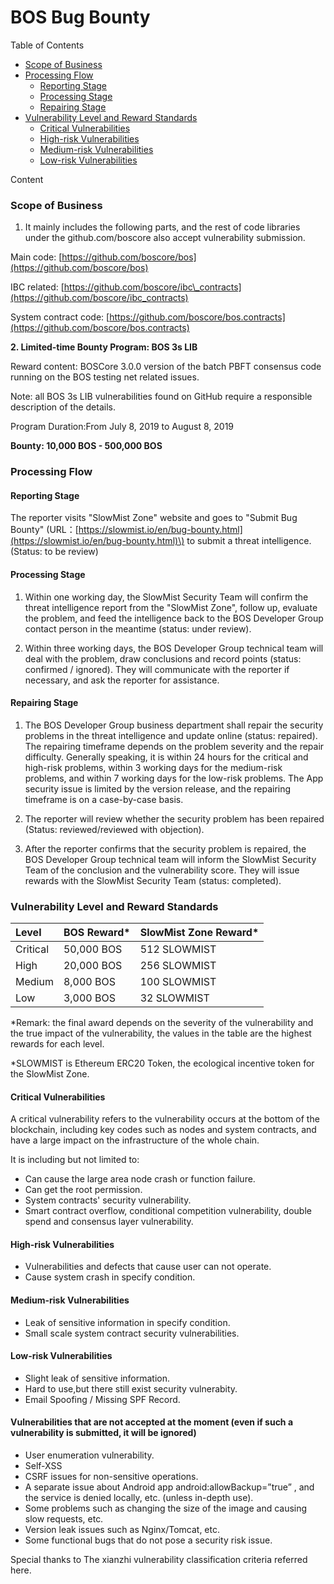 # BOS Bug Bounty

Table of Contents

* [Scope of Business](https://slowmist.io/en/bos/index.html#t1)
* [Processing Flow](https://slowmist.io/en/bos/index.html#t2)
  * [Reporting Stage](https://slowmist.io/en/bos/index.html#t2-1)
  * [Processing Stage](https://slowmist.io/en/bos/index.html#t2-2)
  * [Repairing Stage](https://slowmist.io/en/bos/index.html#t2-3)
* [Vulnerability Level and Reward Standards](https://slowmist.io/en/bos/index.html#t3)
  * [Critical Vulnerabilities](https://slowmist.io/en/bos/index.html#t3-1)
  * [High-risk Vulnerabilities](https://slowmist.io/en/bos/index.html#t3-2)
  * [Medium-risk Vulnerabilities](https://slowmist.io/en/bos/index.html#t3-3)
  * [Low-risk Vulnerabilities](https://slowmist.io/en/bos/index.html#t3-4)

Content

### Scope of Business <a id="t1"></a>

1. It mainly includes the following parts, and the rest of code libraries under the github.com/boscore also accept vulnerability submission.

Main code: [https://github.com/boscore/bos](https://github.com/boscore/bos)

IBC related: [https://github.com/boscore/ibc\_contracts](https://github.com/boscore/ibc_contracts)

System contract code: [https://github.com/boscore/bos.contracts](https://github.com/boscore/bos.contracts)

**2. Limited-time Bounty Program: BOS 3s LIB**

Reward content: BOSCore 3.0.0 version of the batch PBFT consensus code running on the BOS testing net related issues.

Note: all BOS 3s LIB vulnerabilities found on GitHub require a responsible description of the details.

Program Duration:From July 8, 2019 to August 8, 2019

**Bounty: 10,000 BOS - 500,000 BOS**

### Processing Flow <a id="t2"></a>

#### Reporting Stage <a id="t2-1"></a>

The reporter visits "SlowMist Zone" website and goes to "Submit Bug Bounty" \(URL：[https://slowmist.io/en/bug-bounty.html](https://slowmist.io/en/bug-bounty.html)\) to submit a threat intelligence. \(Status: to be review\)

#### Processing Stage <a id="t2-2"></a>

1. Within one working day, the SlowMist Security Team will confirm the threat intelligence report from the "SlowMist Zone", follow up, evaluate the problem, and feed the intelligence back to the BOS Developer Group contact person in the meantime \(status: under review\).

2. Within three working days, the BOS Developer Group technical team will deal with the problem, draw conclusions and record points \(status: confirmed / ignored\). They will communicate with the reporter if necessary, and ask the reporter for assistance.

#### Repairing Stage <a id="t2-3"></a>

1. The BOS Developer Group business department shall repair the security problems in the threat intelligence and update online \(status: repaired\). The repairing timeframe depends on the problem severity and the repair difficulty. Generally speaking, it is within 24 hours for the critical and high-risk problems, within 3 working days for the medium-risk problems, and within 7 working days for the low-risk problems. The App security issue is limited by the version release, and the repairing timeframe is on a case-by-case basis.

2. The reporter will review whether the security problem has been repaired \(Status: reviewed/reviewed with objection\).

3. After the reporter confirms that the security problem is repaired, the BOS Developer Group technical team will inform the SlowMist Security Team of the conclusion and the vulnerability score. They will issue rewards with the SlowMist Security Team \(status: completed\).

### Vulnerability Level and Reward Standards <a id="t3"></a>

| Level | BOS Reward\* | SlowMist Zone Reward\* |
| :--- | :--- | :--- |
| Critical | 50,000 BOS | 512 SLOWMIST |
| High | 20,000 BOS | 256 SLOWMIST |
| Medium | 8,000 BOS | 100 SLOWMIST |
| Low | 3,000 BOS | 32 SLOWMIST |

\*Remark: the final award depends on the severity of the vulnerability and the true impact of the vulnerability, the values in the table are the highest rewards for each level.

\*SLOWMIST is Ethereum ERC20 Token, the ecological incentive token for the SlowMist Zone.

#### Critical Vulnerabilities <a id="t3-1"></a>

A critical vulnerability refers to the vulnerability occurs at the bottom of the blockchain, including key codes such as nodes and system contracts, and have a large impact on the infrastructure of the whole chain.

It is including but not limited to:

* Can cause the large area node crash or function failure.
* Can get the root permission.
* System contracts' security vulnerability.
* Smart contract overflow, conditional competition vulnerability, double spend and consensus layer vulnerability.

#### High-risk Vulnerabilities <a id="t3-2"></a>

* Vulnerabilities and defects that cause user can not operate.
* Cause system crash in specify condition.

#### Medium-risk Vulnerabilities <a id="t3-3"></a>

* Leak of sensitive information in specify condition.
* Small scale system contract security vulnerabilities.

#### Low-risk Vulnerabilities <a id="t3-4"></a>

* Slight leak of sensitive information.
* Hard to use,but there still exist security vulnerabity.
* Email Spoofing / Missing SPF Record.

#### Vulnerabilities that are not accepted at the moment \(even if such a vulnerability is submitted, it will be ignored\) <a id="t3-4"></a>

* User enumeration vulnerability.
* Self-XSS
* CSRF issues for non-sensitive operations.
* A separate issue about Android app android:allowBackup=”true” , and the service is denied locally, etc. \(unless in-depth use\).
* Some problems such as changing the size of the image and causing slow requests, etc.
* Version leak issues such as Nginx/Tomcat, etc.
* Some functional bugs that do not pose a security risk issue.

Special thanks to The xianzhi vulnerability classification criteria referred here.


